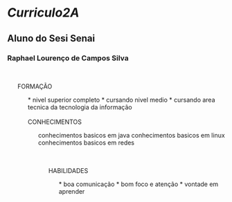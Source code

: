 # <i> Curriculo2A </i>
## Aluno do Sesi Senai
### <b> Raphael Lourenço de Campos Silva </b>

<br />
<ol> FORMAÇÃO <ol>
* nivel superior completo
* cursando nivel medio 
* cursando area tecnica da tecnologia da informação 
<br />

<br />
CONHECIMENTOS
<ol>
conhecimentos basicos em java
conhecimentos basicos em linux
conhecimentos basicos em redes
<ol>
<br />

<br />
HABILIDADES 
<ol>
* boa comunicação 
* bom foco e atenção 
* vontade em aprender 
<br />

